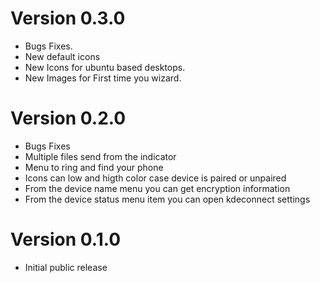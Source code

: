 # Version 0.3.0
 * Bugs Fixes.
 * New default icons
 * New Icons for ubuntu based desktops.
 * New Images for First time you wizard.

# Version 0.2.0
 * Bugs Fixes
 * Multiple files send from the indicator
 * Menu to ring and find your phone
 * Icons can low and higth color case device is paired or unpaired
 * From the device name menu you can get encryption information
 * From the device status menu item you can open kdeconnect settings
 
# Version 0.1.0
 * Initial public release
